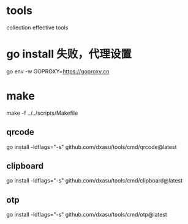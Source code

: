 # tools
collection effective tools

# go install 失败，代理设置
go env -w GOPROXY=https://goproxy.cn

# make
make -f ../../scripts/Makefile

## qrcode
go install -ldflags="-s" github.com/dxasu/tools/cmd/qrcode@latest

## clipboard
go install -ldflags="-s" github.com/dxasu/tools/cmd/clipboard@latest

## otp
go install -ldflags="-s" github.com/dxasu/tools/cmd/otp@latest